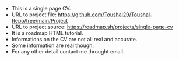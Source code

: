 - This is a single page CV.
- URL to project file: https://github.com/Toushal29/Toushal-Repo/tree/main/Project
- URL to project source: https://roadmap.sh/projects/single-page-cv
- It is a roadmap HTML tutorial.
- Informations on the CV are not all real and accurate.
- Some information are  real though.
- For any other detail contact me throught email.
